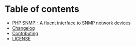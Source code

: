 # Table of contents

* [PHP SNMP - A fluent interface to SNMP network devices](README.md)
* [Changelog](changelog.md)
* [Contributing](contributing.md)
* [LICENSE](license.md)

